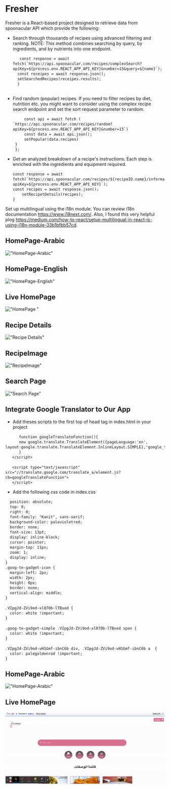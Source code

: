# Fresher

Fresher is a React-based project designed to retrieve data from spoonacular API which provide the following:

* Search through thousands of recipes using advanced filtering and ranking. NOTE: This method combines searching by query, by ingredients, and by nutrients into one endpoint.

  ``` const getSearched = async (name) => {
     const response = await fetch(`https://api.spoonacular.com/recipes/complexSearch?apiKey=${process.env.REACT_APP_API_KEY}&number=15&query=${name}`);
    const receipes = await response.json();
    setSearchedRecipes(receipes.results);
    }


* Find random (popular) recipes. If you need to filter recipes by diet, nutrition etc. you might want to consider using the complex recipe search endpoint and set the sort request parameter to random.

   ``` const getPopular = async () => {
        const api = await fetch ( `https://api.spoonacular.com/recipes/random?apiKey=${process.env.REACT_APP_API_KEY}&number=15`)
        const data = await api.json();
        setPopular(data.recipes)
    }
    };

* Get an analyzed breakdown of a recipe's instructions. Each step is enriched with the ingredients and equipment required.

    ``` const fetchRecipe = async () => {
    const response = await fetch(`https://api.spoonacular.com/recipes/${recipeID.name}/information?apiKey=${process.env.REACT_APP_API_KEY}`);
    const recipes = await response.json();
        setRecipetDetails(recipes);
    }

Set up multilingual using the i18n module. You can review i18n documentation https://www.i18next.com/. Also, I found this very helpful plog https://medium.com/how-to-react/setup-multilingual-in-react-js-using-i18n-module-33b1bfbb57cd.



## HomePage-Arabic

!["HomePage-Arabic"](https://github.com/ZakiyaA/Recipe-App/blob/main/src/assets/images/HomePage-ArabicLanguage.png?raw=true)


## HomePage-English

!["HomePage-English"](https://github.com/ZakiyaA/Recipe-App/blob/main/src/assets/images/HomePage-English-Language.png?raw=true)

## Live HomePage

!["HomePage "](https://github.com/ZakiyaA/Recipe-App/blob/main/src/assets/images/ezgif.com-video-to-gif.gif)


## Recipe Details

!["Recipe Details"](https://github.com/ZakiyaA/Recipe-App/blob/main/src/assets/images/RecipeDetails.png?raw=true)

## RecipeImage 

!["RecipeImage"](https://github.com/ZakiyaA/Recipe-App/blob/main/src/assets/images/RecipeImage.png?raw=true)

## Search Page

!["Search Page"](https://github.com/ZakiyaA/Recipe-App/blob/main/src/assets/images/SearchPage.png?raw=true)


## Integrate Google Translator to Our App

* Add theses scripts to the first top of head tag in index.html in your project 

```<script type="text/javascript">
      function googleTranslateFunction(){
      new google.translate.TranslateElement({pageLanguage:'en', layout:google.translate.TranslateElement.InlineLayout.SIMPLE},'google_translate_element');
      } 
   </script>
      
   <script type="text/javascript" src="//translate.google.com/translate_a/element.js?cb=googleTranslateFunction">
   </script>
```

* Add the following css code in index.css 

```.goog-te-gadget-simple {
  position: absolute;
  top: 0;
  right: 0;
  font-family: "Kanit", sans-serif;
  background-color: palevioletred;
  border: none;
  font-size: 13pt;
  display: inline-block;
  cursor: pointer;
  margin-top: 11px;
  zoom: 1;
  display: inline;
}
.goog-te-gadget-icon {
  margin-left: 2px;
  width: 2px;
  height: 0px;
  border: none;
  vertical-align: middle;
}

.VIpgJd-ZVi9od-xl07Ob-lTBxed {
  color: white !important;
}

.goog-te-gadget-simple .VIpgJd-ZVi9od-xl07Ob-lTBxed span { 
  color: white !important;
}

.VIpgJd-ZVi9od-vH1Gmf-ibnC6b div, .VIpgJd-ZVi9od-vH1Gmf-ibnC6b a  {
  color: palegoldenrod !important;
}
```
## HomePage-Arabic

!["HomePage-Arabic"](https://github.com/ZakiyaA/Recipe-App/blob/main/src/assets/images/screencapture-localhost-3000-2023-02-27-11_50_37.png?raw=true)

## Live HomePage

!["HomePage "](https://github.com/ZakiyaA/Recipe-App/blob/main/src/assets/images/App-with-Google-Translator.gif)



